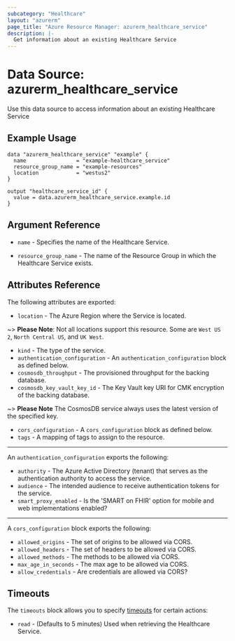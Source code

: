 ```yaml
---
subcategory: "Healthcare"
layout: "azurerm"
page_title: "Azure Resource Manager: azurerm_healthcare_service"
description: |-
  Get information about an existing Healthcare Service
---
```


# Data Source: azurerm_healthcare_service

Use this data source to access information about an existing Healthcare Service

## Example Usage

```hcl
data "azurerm_healthcare_service" "example" {
  name                = "example-healthcare_service"
  resource_group_name = "example-resources"
  location            = "westus2"
}

output "healthcare_service_id" {
  value = data.azurerm_healthcare_service.example.id
}
```

## Argument Reference

* `name` - Specifies the name of the Healthcare Service.

* `resource_group_name` - The name of the Resource Group in which the Healthcare Service exists.

## Attributes Reference

The following attributes are exported:

* `location` - The Azure Region where the Service is located.

~> **Please Note**: Not all locations support this resource. Some are `West US 2`, `North Central US`, and `UK West`. 

* `kind` - The type of the service.
* `authentication_configuration` - An `authentication_configuration` block as defined below.
* `cosmosdb_throughput` - The provisioned throughput for the backing database.
* `cosmosdb_key_vault_key_id` - The Key Vault key URI for CMK encryption of the backing database.
  
~> **Please Note** The CosmosDB service always uses the latest version of the specified key.

* `cors_configuration` - A `cors_configuration` block as defined below.
* `tags` - A mapping of tags to assign to the resource.

---
An `authentication_configuration` exports the following:

* `authority` - The Azure Active Directory (tenant) that serves as the authentication authority to access the service. 
* `audience` - The intended audience to receive authentication tokens for the service. 
* `smart_proxy_enabled` - Is the 'SMART on FHIR' option for mobile and web implementations enabled?

---
A `cors_configuration` block exports the following:

* `allowed_origins` - The set of origins to be allowed via CORS.
* `allowed_headers` - The set of headers to be allowed via CORS.
* `allowed_methods` - The methods to be allowed via CORS.
* `max_age_in_seconds` - The max age to be allowed via CORS.
* `allow_credentials` - Are credentials are allowed via CORS?


## Timeouts

The `timeouts` block allows you to specify [timeouts](https://www.terraform.io/docs/configuration/resources.html#timeouts) for certain actions:

* `read` - (Defaults to 5 minutes) Used when retrieving the Healthcare Service.
